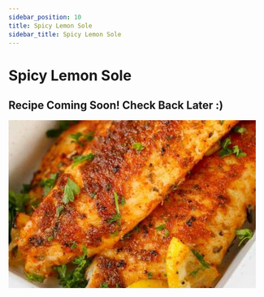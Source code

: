 ```yaml
---
sidebar_position: 10
title: Spicy Lemon Sole
sidebar_title: Spicy Lemon Sole
---
```


# Spicy Lemon Sole 

## Recipe Coming Soon! Check Back Later :)

![Lemon Sole](./lemon-sole.png)